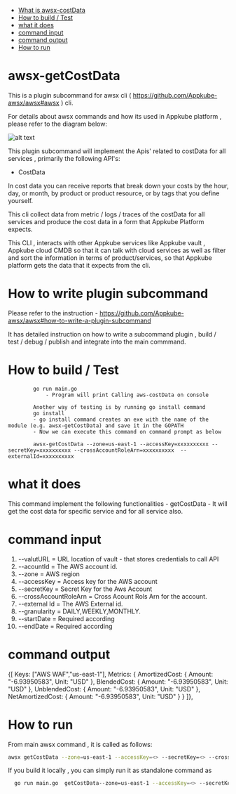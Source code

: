 - [What is awsx-costData](#awsx-getCostData)
- [How to build / Test](#how-to-build--test)
- [what it does ](#what-it-does)
- [command input](#command-input)
- [command output](#command-output)
- [How to run ](#how-to-run)

# awsx-getCostData

This is a plugin subcommand for awsx cli ( https://github.com/Appkube-awsx/awsx#awsx ) cli.

For details about awsx commands and how its used in Appkube platform , please refer to the diagram below:

![alt text](https://d1.awsstatic.com/aws-cloud-financial-managment/aws-cost-explorer-diagram.36df791eafa0210c0c5b0ccdad499e77e1d303f4.png)

This plugin subcommand will implement the Apis' related to costData for all services , primarily the following API's:

- CostData

In cost data you can receive reports that break down your costs by the hour, day, or month, by product or product resource, or by tags that you define yourself.

This cli collect data from metric / logs / traces of the costData for all services and produce the cost data in a form that Appkube Platform expects.

This CLI , interacts with other Appkube services like Appkube vault , Appkube cloud CMDB so that it can talk with cloud services as well as filter and sort the information in terms of product/services, so that Appkube platform gets the data that it expects from the cli.

# How to write plugin subcommand

Please refer to the instruction -
https://github.com/Appkube-awsx/awsx#how-to-write-a-plugin-subcommand

It has detailed instruction on how to write a subcommand plugin , build / test / debug / publish and integrate into the main commmand.

# How to build / Test

            go run main.go
                - Program will print Calling aws-costData on console

            Another way of testing is by running go install command
            go install
            - go install command creates an exe with the name of the module (e.g. awsx-getCostData) and save it in the GOPATH
            - Now we can execute this command on command prompt as below

            awsx-getCostData --zone=us-east-1 --accessKey=xxxxxxxxxx --secretKey=xxxxxxxxxx --crossAccountRoleArn=xxxxxxxxxx  --externalId=xxxxxxxxxx

# what it does

This command implement the following functionalities -
getCostData - It will get the cost data for specific service and for all service also.

# command input

1. --valutURL = URL location of vault - that stores credentials to call API
2. --acountId = The AWS account id.
3. --zone = AWS region
4. --accessKey = Access key for the AWS account
5. --secretKey = Secret Key for the Aws Account
6. --crossAccountRoleArn = Cross Acount Rols Arn for the account.
7. --external Id = The AWS External id.
8. --granularity = DAILY,WEEKLY,MONTHLY.
9. --startDate = Required according
10. --endDate = Required according

# command output

{[
Keys: ["AWS WAF","us-east-1"],
Metrics: {
AmortizedCost: {
Amount: "-6.93950583",
Unit: "USD"
},
BlendedCost: {
Amount: "-6.93950583",
Unit: "USD"
},
UnblendedCost: {
Amount: "-6.93950583",
Unit: "USD"
},
NetAmortizedCost: {
Amount: "-6.93950583",
Unit: "USD"
}
}
]},

# How to run

From main awsx command , it is called as follows:

```bash
awsx getCostData --zone=us-east-1 --accessKey=<> --secretKey=<> --crossAccountRoleArn=<>  --externalId=<> GetCostSpike --granularity=DAILY --startDate=2023-03-01 --endDate=2023-03-10 --serviceName="ALL"
```

If you build it locally , you can simply run it as standalone command as

```bash
  go run main.go  getCostData--zone=us-east-1 --accessKey=<> --secretKey=<> --crossAccountRoleArn=<>  --externalId=<> GetCostSpike --granularity=DAILY --startDate=2023-03-01 --endDate=2023-03-10 --serviceName="ALL"
```
